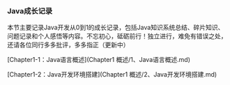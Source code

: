 ### Java成长记录

本节主要记录Java开发从0到1的成长记录，包括Java知识系统总结、碎片知识、问题记录和个人感悟等内容。不忘初心，砥砺前行！独立进行，难免有错误之处，还请各位同行多多批评，多多指正（更新中）

[Chapter1-1：Java语言概述](Chapter1 概述/1、Java语言概述.md)

[Chapter1-2：Java开发环境搭建](Chapter1 概述/2、Java开发环境搭建.md)

